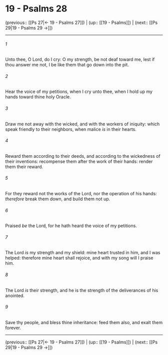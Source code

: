 # 19 - Psalms 28

(previous:: [[Ps 27|← 19 - Psalms 27]]) | (up:: [[19 - Psalms]]) | (next:: [[Ps 29|19 - Psalms 29 →]])

***


###### 1 
Unto thee, O Lord, do I cry: O my strength, be not deaf toward me, lest if thou answer me not, I be like them that go down into the pit. 

###### 2 
Hear the voice of my petitions, when I cry unto thee, when I hold up my hands toward thine holy Oracle. 

###### 3 
Draw me not away with the wicked, and with the workers of iniquity: which speak friendly to their neighbors, when malice _is_ in their hearts. 

###### 4 
Reward them according to their deeds, and according to the wickedness of their inventions: recompense them after the work of their hands: render them their reward. 

###### 5 
For they reward not the works of the Lord, nor the operation of his hands: _therefore_ break them down, and build them not up. 

###### 6 
Praised _be_ the Lord, for he hath heard the voice of my petitions. 

###### 7 
The Lord _is_ my strength and my shield: mine heart trusted in him, and I was helped: therefore mine heart shall rejoice, and with my song will I praise him. 

###### 8 
The Lord _is_ their strength, and he is the strength of the deliverances of his anointed. 

###### 9 
Save thy people, and bless thine inheritance: feed them also, and exalt them forever.

***

(previous:: [[Ps 27|← 19 - Psalms 27]]) | (up:: [[19 - Psalms]]) | (next:: [[Ps 29|19 - Psalms 29 →]])
